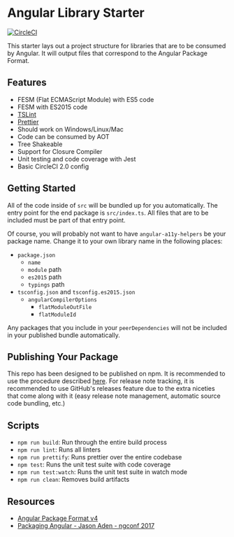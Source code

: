 # Angular Library Starter

[![CircleCI](https://circleci.com/gh/rpdasilva/angular-a11y-helpers.svg?style=svg)](https://circleci.com/gh/rpdasilva/angular-a11y-helpers)

This starter lays out a project structure for libraries that are to be consumed by Angular. It will output files that correspond to the Angular Package Format.

## Features
- FESM (Flat ECMAScript Module) with ES5 code
- FESM with ES2015 code
- [TSLint](https://palantir.github.io/tslint/)
- [Prettier](https://github.com/prettier/prettier)
- Should work on Windows/Linux/Mac
- Code can be consumed by AOT
- Tree Shakeable
- Support for Closure Compiler
- Unit testing and code coverage with Jest
- Basic CircleCI 2.0 config

## Getting Started

All of the code inside of `src` will be bundled up for you automatically. The entry point for the end package is `src/index.ts`. All files that are to be included must be part of that entry point.

Of course, you will probably not want to have `angular-a11y-helpers` be your package name. Change it to your own library name in the following places:
- `package.json`
  - `name`
  - `module` path
  - `es2015` path
  - `typings` path
- `tsconfig.json` and `tsconfig.es2015.json`
  - `angularCompilerOptions`
    - `flatModuleOutFile`
    - `flatModuleId`

Any packages that you include in your `peerDependencies` will not be included in your published bundle automatically.

## Publishing Your Package

This repo has been designed to be published on npm. It is recommended to use the procedure described [here](https://docs.npmjs.com/getting-started/publishing-npm-packages). For release note tracking, it is recommended to use GitHub's releases feature due to the extra niceties that come along with it (easy release note management, automatic source code bundling, etc.)

## Scripts
- `npm run build`: Run through the entire build process
- `npm run lint`: Runs all linters
- `npm run prettify`: Runs prettier over the entire codebase
- `npm test`: Runs the unit test suite with code coverage
- `npm run test:watch`: Runs the unit test suite in watch mode
- `npm run clean`: Removes build artifacts

## Resources
- [Angular Package Format v4](https://docs.google.com/document/d/1CZC2rcpxffTDfRDs6p1cfbmKNLA6x5O-NtkJglDaBVs/preview)
- [Packaging Angular - Jason Aden - ngconf 2017](https://www.youtube.com/watch?v=unICbsPGFIA&t=2s)
